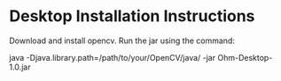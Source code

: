 Desktop Installation Instructions
=================================
Download and install opencv. Run the jar using the command:

java -Djava.library.path=/path/to/your/OpenCV/java/ -jar Ohm-Desktop-1.0.jar